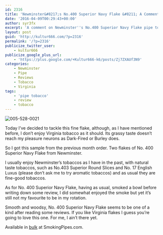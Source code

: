 ```yaml
---
id: 2316
title: 'Newminster&#8217;s No.400 Superior Navy Flake &#8211; A Comment'
date: '2016-04-09T00:29:43+00:00'
author: syr3fx
excerpt: 'A comment on Newminster''s No.400 Superior Navy Flake pipe tobacco.'
layout: post
guid: 'http://kultur666.com/?p=2316'
permalink: '/?p=2316'
publicize_twitter_user:
    - kultur666
publicize_google_plus_url:
    - 'https://plus.google.com/+Kultur666-k6/posts/Zj7ZXAUf3N9'
categories:
    - Newminster
    - Pipe
    - Reviews
    - Tobacco
    - Virginia
tags:
    - 'pipe tobacco'
    - review
    - tobacco
---
```


![005-528-0021](http://localhost:8080/wp-content/uploads/2016/03/005-528-0021.jpg)

Today I’ve decided to tackle this fine flake, although, as I have mentioned before, I don’t enjoy Virginia tobacco as it should. Its grassy taste doesn’t reach my pleasure neurons as Dark-Fired or Burley does.

So I got this sample from the previous month order. Two flakes of No. 400 Superior Navy Flake from Newminster.

I usually enjoy Newminster’s tobaccos as I have in the past, with natural taste tobaccos, such as No.403 Superior Round Slices and No. 17 English Luxus (please don’t ask me to try aromatic tobaccos) and as usual they are fine-good tobaccos.

As for No. 400 Superior Navy Flake, having as usual, smoked a bowl before writing down some review, I did somewhat enjoyed the smoke but yet it’s still not my favourite to be in my rotation.

Smooth and woodsy, No. 400 Superior Navy Flake seems to be one of a kind after reading some reviews. If you like Virginia flakes I guess you’re going to love this one. For me, I ain’t there yet.

Available in [bulk](https://www.smokingpipes.com/tobacco/by-maker/Newminster/bulk/moreinfo.cfm?product_id=102422) at SmokingPipes.com.